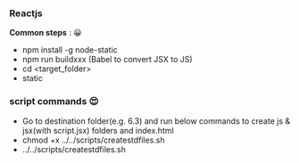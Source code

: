 ### Reactjs
**Common steps** :  :grinning:
* npm install -g node-static  
* npm run buildxxx (Babel to convert JSX to JS)  
* cd <target_folder>  
* static  

### script commands  :heart_eyes:

* Go to destination folder(e.g. 6.3) and run below commands to create js & jsx(with script.jsx) folders and index.html  
* chmod +x ../../scripts/createstdfiles.sh  
* ../../scripts/createstdfiles.sh  

